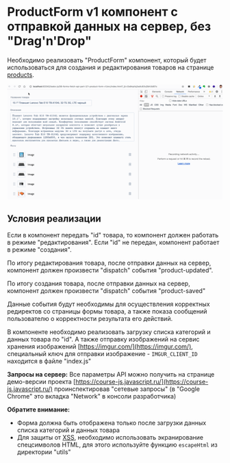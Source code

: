 # ProductForm v1 компонент с отправкой данных на сервер, без "Drag'n'Drop"

Необходимо реализовать "ProductForm" компонент, который будет использоваться для создания и редактирования товаров на странице
[products](https://course-js.javascript.ru/products). 

!["ProductForm v1"](./public/product-form-v1.gif)

## Условия реализации

Если в компонент передать "id" товара, то компонент должен работать в режиме "редактирования".
Если "id" не передан, компонент работает в режиме "создания".

По итогу редактирования товара, после отправки данных на сервер, компонент должен
произвести "dispatch" события "product-updated".

По итогу создания товара, после отправки данных на сервер, компонент должен 
произвести "dispatch" события "product-saved"

Данные события будут необходимы для осуществления корректных редиректов со страницы формы товара,
а также показа сообщений пользователю о корректности результата его действий. 

В компоненте необходимо реализовать загрузку списка категорий и данных товара по "id".
А также отправку изображений на сервис хранения изображений [https://imgur.com/](https://imgur.com/), 
специальный ключ для отправки изображение - `IMGUR_CLIENT_ID` находится в файле "index.js"

**Запросы на сервер:**
Все параметры API можно получить на странице демо-версии проекта [https://course-js.javascript.ru/](https://course-js.javascript.ru/)
проинспектировав "сетевые запросы" (в "Google Chrome" это вкладка "Network" в консоли разработчика)

**Обратите внимание:**

* Форма должна быть отображена только после загрузки данных списка категорий и данных товара
* Для защиты от [XSS](https://ru.wikipedia.org/wiki/%D0%9C%D0%B5%D0%B6%D1%81%D0%B0%D0%B9%D1%82%D0%BE%D0%B2%D1%8B%D0%B9_%D1%81%D0%BA%D1%80%D0%B8%D0%BF%D1%82%D0%B8%D0%BD%D0%B3), 
необходимо использовать экранирование спецсимволов HTML, для этого используйте функцию `escapeHtml` из директории "utils"


